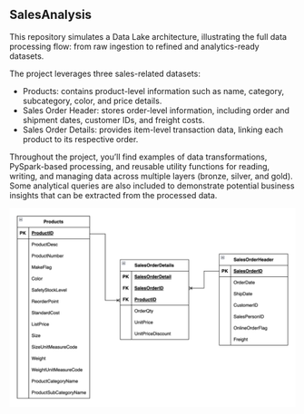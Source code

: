 ## SalesAnalysis

This repository simulates a Data Lake architecture, illustrating the full data processing flow: from raw ingestion to refined and analytics-ready datasets.

The project leverages three sales-related datasets:

- Products: contains product-level information such as name, category, subcategory, color, and price details.
- Sales Order Header: stores order-level information, including order and shipment dates, customer IDs, and freight costs.
- Sales Order Details: provides item-level transaction data, linking each product to its respective order.

Throughout the project, you’ll find examples of data transformations, PySpark-based processing, and reusable utility functions for reading, writing, and managing data across multiple layers (bronze, silver, and gold).
Some analytical queries are also included to demonstrate potential business insights that can be extracted from the processed data.

![ER Diagram](assets/diagram.png)
